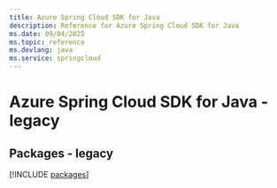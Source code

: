 ```yaml
---
title: Azure Spring Cloud SDK for Java
description: Reference for Azure Spring Cloud SDK for Java
ms.date: 09/04/2025
ms.topic: reference
ms.devlang: java
ms.service: springcloud
---
```

# Azure Spring Cloud SDK for Java - legacy
## Packages - legacy
[!INCLUDE [packages](spring-cloud-index.md)]